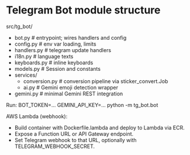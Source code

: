 # Telegram Bot module structure

src/tg_bot/
  - bot.py           # entrypoint; wires handlers and config
  - config.py        # env var loading, limits
  - handlers.py      # telegram update handlers
  - i18n.py          # language texts
  - keyboards.py     # inline keyboards
  - models.py        # Session and constants
  - services/
      - conversion.py  # conversion pipeline via sticker_convert.Job
      - ai.py          # Gemini emoji detection wrapper
  - gemini.py        # minimal Gemini REST integration

Run:
  BOT_TOKEN=... GEMINI_API_KEY=... python -m tg_bot.bot

AWS Lambda (webhook):
- Build container with Dockerfile.lambda and deploy to Lambda via ECR.
- Expose a Function URL or API Gateway endpoint.
- Set Telegram webhook to that URL, optionally with TELEGRAM_WEBHOOK_SECRET.
